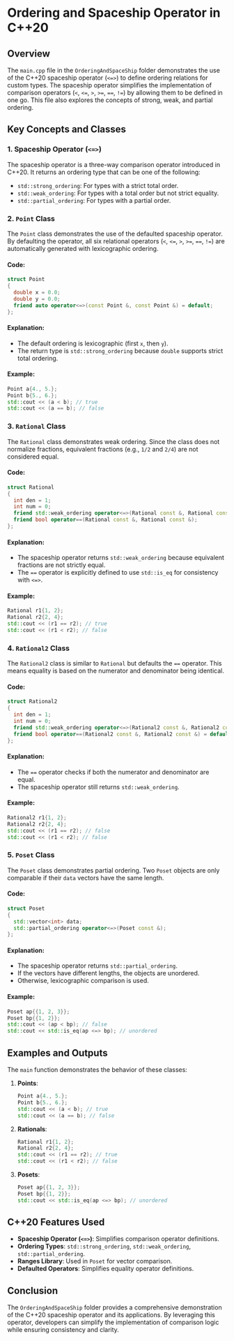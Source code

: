 # Ordering and Spaceship Operator in C++20

## Overview
The `main.cpp` file in the `OrderingAndSpaceShip` folder demonstrates the use of the C++20 spaceship operator (`<=>`) to define ordering relations for custom types. The spaceship operator simplifies the implementation of comparison operators (`<`, `<=`, `>`, `>=`, `==`, `!=`) by allowing them to be defined in one go. This file also explores the concepts of strong, weak, and partial ordering.

## Key Concepts and Classes

### 1. **Spaceship Operator (`<=>`)**
The spaceship operator is a three-way comparison operator introduced in C++20. It returns an ordering type that can be one of the following:
- `std::strong_ordering`: For types with a strict total order.
- `std::weak_ordering`: For types with a total order but not strict equality.
- `std::partial_ordering`: For types with a partial order.

### 2. **`Point` Class**
The `Point` class demonstrates the use of the defaulted spaceship operator. By defaulting the operator, all six relational operators (`<`, `<=`, `>`, `>=`, `==`, `!=`) are automatically generated with lexicographic ordering.

#### Code:
```cpp
struct Point
{
  double x = 0.0;
  double y = 0.0;
  friend auto operator<=>(const Point &, const Point &) = default;
};
```

#### Explanation:
- The default ordering is lexicographic (first `x`, then `y`).
- The return type is `std::strong_ordering` because `double` supports strict total ordering.

#### Example:
```cpp
Point a{4., 5.};
Point b{5., 6.};
std::cout << (a < b); // true
std::cout << (a == b); // false
```

### 3. **`Rational` Class**
The `Rational` class demonstrates weak ordering. Since the class does not normalize fractions, equivalent fractions (e.g., `1/2` and `2/4`) are not considered equal.

#### Code:
```cpp
struct Rational
{
  int den = 1;
  int num = 0;
  friend std::weak_ordering operator<=>(Rational const &, Rational const &);
  friend bool operator==(Rational const &, Rational const &);
};
```

#### Explanation:
- The spaceship operator returns `std::weak_ordering` because equivalent fractions are not strictly equal.
- The `==` operator is explicitly defined to use `std::is_eq` for consistency with `<=>`.

#### Example:
```cpp
Rational r1{1, 2};
Rational r2{2, 4};
std::cout << (r1 == r2); // true
std::cout << (r1 < r2); // false
```

### 4. **`Rational2` Class**
The `Rational2` class is similar to `Rational` but defaults the `==` operator. This means equality is based on the numerator and denominator being identical.

#### Code:
```cpp
struct Rational2
{
  int den = 1;
  int num = 0;
  friend std::weak_ordering operator<=>(Rational2 const &, Rational2 const &);
  friend bool operator==(Rational2 const &, Rational2 const &) = default;
};
```

#### Explanation:
- The `==` operator checks if both the numerator and denominator are equal.
- The spaceship operator still returns `std::weak_ordering`.

#### Example:
```cpp
Rational2 r1{1, 2};
Rational2 r2{2, 4};
std::cout << (r1 == r2); // false
std::cout << (r1 < r2); // false
```

### 5. **`Poset` Class**
The `Poset` class demonstrates partial ordering. Two `Poset` objects are only comparable if their `data` vectors have the same length.

#### Code:
```cpp
struct Poset
{
  std::vector<int> data;
  std::partial_ordering operator<=>(Poset const &);
};
```

#### Explanation:
- The spaceship operator returns `std::partial_ordering`.
- If the vectors have different lengths, the objects are unordered.
- Otherwise, lexicographic comparison is used.

#### Example:
```cpp
Poset ap{{1, 2, 3}};
Poset bp{{1, 2}};
std::cout << (ap < bp); // false
std::cout << std::is_eq(ap <=> bp); // unordered
```

## Examples and Outputs
The `main` function demonstrates the behavior of these classes:

1. **Points**:
   ```cpp
   Point a{4., 5.};
   Point b{5., 6.};
   std::cout << (a < b); // true
   std::cout << (a == b); // false
   ```

2. **Rationals**:
   ```cpp
   Rational r1{1, 2};
   Rational r2{2, 4};
   std::cout << (r1 == r2); // true
   std::cout << (r1 < r2); // false
   ```

3. **Posets**:
   ```cpp
   Poset ap{{1, 2, 3}};
   Poset bp{{1, 2}};
   std::cout << std::is_eq(ap <=> bp); // unordered
   ```

## C++20 Features Used
- **Spaceship Operator (`<=>`)**: Simplifies comparison operator definitions.
- **Ordering Types**: `std::strong_ordering`, `std::weak_ordering`, `std::partial_ordering`.
- **Ranges Library**: Used in `Poset` for vector comparison.
- **Defaulted Operators**: Simplifies equality operator definitions.

## Conclusion
The `OrderingAndSpaceShip` folder provides a comprehensive demonstration of the C++20 spaceship operator and its applications. By leveraging this operator, developers can simplify the implementation of comparison logic while ensuring consistency and clarity.